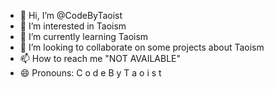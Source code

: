 - 👋 Hi, I’m @CodeByTaoist
- 👀 I’m interested in Taoism
- 🌱 I’m currently learning Taoism
- 💞️ I’m looking to collaborate on some projects about Taoism
- 📫 How to reach me "NOT AVAILABLE"
- 😄 Pronouns: C o d e B y T a o i s t

<!---
CodeByTaoist/CodeByTaoist is a ✨ special ✨ repository because its `README.md` (this file) appears on your GitHub profile.
You can click the Preview link to take a look at your changes.
--->
